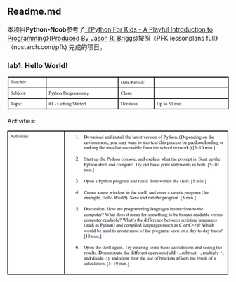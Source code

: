## Readme.md

本项目**Python-Noob**参考了<u>《Python For Kids - A Playful Introduction to Programming》(Produced By Jason R. Briggs)</u>按照《PFK lessonplans full》（nostarch.com/pfk) 完成的项目。

### lab1. Hello World!

![](lab1-aiming.png)

Activities:

![](lab1-act.png)

[](.\lab1\lab1.py)